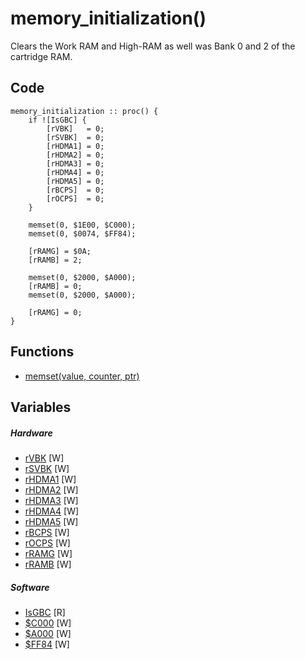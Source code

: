 # memory_initialization()
Clears the Work RAM and High-RAM as well was Bank 0 and 2 of the cartridge RAM.

## Code
```
memory_initialization :: proc() {
	if ![IsGBC] {
		[rVBK]   = 0;
        [rSVBK]  = 0;
        [rHDMA1] = 0;
        [rHDMA2] = 0;
        [rHDMA3] = 0;
        [rHDMA4] = 0;
        [rHDMA5] = 0;
        [rBCPS]  = 0;
        [rOCPS]  = 0;
	}
	
	memset(0, $1E00, $C000);
	memset(0, $0074, $FF84);
	
	[rRAMG] = $0A;
    [rRAMB] = 2;

    memset(0, $2000, $A000);
    [rRAMB] = 0;
    memset(0, $2000, $A000);
	
    [rRAMG] = 0;
}
```

## Functions
- [memset(value, counter, ptr)](bank0/memset.md)
## Variables
##### Hardware
- [rVBK](variables/hardware/rVBK.md) [W]
- [rSVBK](variables/hardware/rSVBK.md) [W]
- [rHDMA1](variables/hardware/VRAMDMA.md#rHDMA1($FF51)) [W]
- [rHDMA2](variables/hardware/VRAMDMA.md#rHDMA2($FF52)) [W]
- [rHDMA3](variables/hardware/VRAMDMA.md#rHDMA3($FF53)) [W]
- [rHDMA4](variables/hardware/VRAMDMA.md#rHDMA4($FF54)) [W]
- [rHDMA5](variables/hardware/VRAMDMA.md#rHDMA5($FF55)) [W]
- [rBCPS](variables/hardware/Palettes.md#rBCPS($FF68)) [W]
- [rOCPS](variables/hardware/Palettes.md#rOCPS($FF6A)) [W]
- [rRAMG](variables/hardware/MBC5.md#rRAMG($0100)) [W]
- [rRAMB](variables/hardware/MBC5.md#rRAMB($4100)) [W]
##### Software
- [IsGBC](variables/software/C525.md) [R]
- [$C000](variables/software/C000.md) [W]
- [$A000](variables/software/A000.md) [W]
- [$FF84](variables/software/FF84.md) [W]